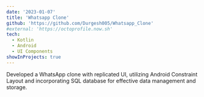 ```yaml
---
date: '2023-01-07'
title: 'Whatsapp Clone'
github: 'https://github.com/Durgesh005/Whatsapp_Clone'
#external: 'https://octoprofile.now.sh'
tech:
  - Kotlin
  - Android
  - UI Components
showInProjects: true
---
```

Developed a WhatsApp clone with replicated UI, utilizing Android Constraint Layout and incorporating SQL database for effective data management and storage.
